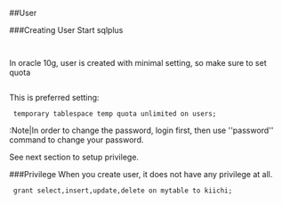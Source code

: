 
##User

###Creating User
Start sqlplus
```oracle
 ```
```oracle
 ```
In oracle 10g, user is created with minimal setting, so make sure to set quota
```oracle
 ```
This is preferred setting:
```oracle
 temporary tablespace temp quota unlimited on users;
 ```
:Note|In order to change the password, login first, then use ''password'' command to change your password.

See next section to setup privilege.

###Privilege
When you create user, it does not have any privilege at all.
```oracle
 grant select,insert,update,delete on mytable to kiichi;
 ```
```oracle
 ```



